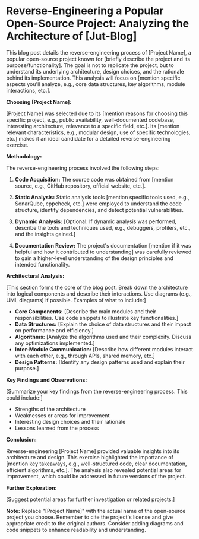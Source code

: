 # Reverse-Engineering a Popular Open-Source Project: Analyzing the Architecture of [Jut-Blog]

This blog post details the reverse-engineering process of [Project Name], a popular open-source project known for [briefly describe the project and its purpose/functionality].  The goal is not to replicate the project, but to understand its underlying architecture, design choices, and the rationale behind its implementation.  This analysis will focus on [mention specific aspects you'll analyze, e.g., core data structures, key algorithms, module interactions, etc.].

**Choosing [Project Name]:**

[Project Name] was selected due to its [mention reasons for choosing this specific project, e.g., public availability, well-documented codebase, interesting architecture, relevance to a specific field, etc.].  Its [mention relevant characteristics, e.g., modular design, use of specific technologies, etc.] makes it an ideal candidate for a detailed reverse-engineering exercise.

**Methodology:**

The reverse-engineering process involved the following steps:

1. **Code Acquisition:**  The source code was obtained from [mention source, e.g., GitHub repository, official website, etc.].

2. **Static Analysis:**  Static analysis tools [mention specific tools used, e.g., SonarQube, cppcheck, etc.] were employed to understand the code structure, identify dependencies, and detect potential vulnerabilities.

3. **Dynamic Analysis:**  [Optional: If dynamic analysis was performed, describe the tools and techniques used, e.g., debuggers, profilers, etc., and the insights gained.]

4. **Documentation Review:**  The project's documentation [mention if it was helpful and how it contributed to understanding] was carefully reviewed to gain a higher-level understanding of the design principles and intended functionality.

**Architectural Analysis:**

[This section forms the core of the blog post.  Break down the architecture into logical components and describe their interactions.  Use diagrams (e.g., UML diagrams) if possible.  Examples of what to include:]

* **Core Components:**  [Describe the main modules and their responsibilities.  Use code snippets to illustrate key functionalities.]
* **Data Structures:**  [Explain the choice of data structures and their impact on performance and efficiency.]
* **Algorithms:**  [Analyze the algorithms used and their complexity.  Discuss any optimizations implemented.]
* **Inter-Module Communication:**  [Describe how different modules interact with each other, e.g., through APIs, shared memory, etc.]
* **Design Patterns:**  [Identify any design patterns used and explain their purpose.]

**Key Findings and Observations:**

[Summarize your key findings from the reverse-engineering process. This could include:]

* Strengths of the architecture
* Weaknesses or areas for improvement
* Interesting design choices and their rationale
* Lessons learned from the process

**Conclusion:**

Reverse-engineering [Project Name] provided valuable insights into its architecture and design.  This exercise highlighted the importance of [mention key takeaways, e.g., well-structured code, clear documentation, efficient algorithms, etc.].  The analysis also revealed potential areas for improvement, which could be addressed in future versions of the project.

**Further Exploration:**

[Suggest potential areas for further investigation or related projects.]


**Note:** Replace "[Project Name]" with the actual name of the open-source project you choose.  Remember to cite the project's license and give appropriate credit to the original authors.  Consider adding diagrams and code snippets to enhance readability and understanding.

